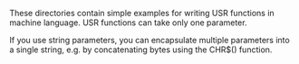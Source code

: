 These directories contain simple examples for writing USR functions in machine language.
USR functions can take only one parameter. 

If you use string parameters, you can encapsulate multiple parameters into a single string, e.g. by concatenating bytes using the CHR$() function.
